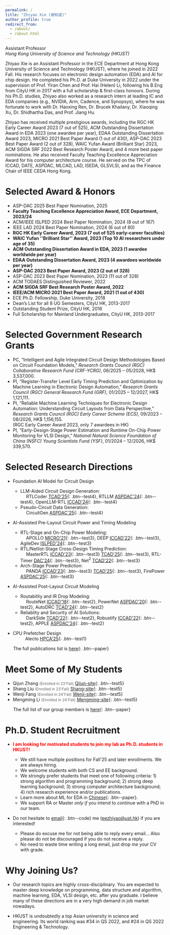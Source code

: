```yaml
---
permalink: /
title: "Zhiyao Xie (谢知遥)" 
author_profile: true
redirect_from: 
  - /about/
  - /about.html
---
```


Assistant Professor    
*Hong Kong University of Science and Technology (HKUST)*

Zhiyao Xie is an Assistant Professor in the ECE Department at Hong Kong University of Science and Technology (HKUST), where he joined in 2022 Fall. His research focuses on electronic design automation (EDA) and AI for chip design. He completed his Ph.D. at Duke University in 2022 under the supervision of Prof. Yiran Chen and Prof. Hai (Helen) Li, following his B.Eng from CityU HK in 2017 with a full scholarship & first-class honours. During his Ph.D. studies, Zhiyao also worked as a research intern at leading IC and EDA companies (e.g., NVIDIA, Arm, Cadence, and Synopsys), where he was fortunate to work with Dr. Haoxing Ren, Dr. Brucek Khailany, Dr. Xiaoqing Xu, Dr. Shidhartha Das, and Prof. Jiang Hu.    

Zhiyao has received multiple prestigious awards, including the RGC HK Early Career Award 2023 (7 out of 525), ACM Outstanding Dissertation Award in EDA 2023 (one awardee per year), EDAA Outstanding Dissertation Award 2023, MICRO 2021 Best Paper Award (1 out of 430), ASP-DAC 2023 Best Paper Award (2 out of 328), WAIC Yufan Award (Brilliant Star) 2023, ACM SIGDA SRF 2022 Best Research Poster Award, and 4 more best paper nominations. He also received Faculty Teaching Excellence Appreciation Award for his computer architecture course. He served on the TPC of ICCAD, DATE, ASPDAC, MLCAD, LAD, ISEDA, GLSVLSI, and as the Finance Chair of IEEE CEDA Hong Kong.   

Selected Award & Honors
======
* ASP-DAC 2025 Best Paper Nomination, 2025    
* **Faculty Teaching Excellence Appreciation Award, ECE Department, 2023/24**   
* ACM/IEEE ISLPED 2024 Best Paper Nomination, 2024 (8 out of 167)   
* IEEE LAD 2024 Best Paper Nomination, 2024 (6 out of 80)    
* **RGC HK Early Career Award, 2023 (7 out of 525 early-career faculties)**     
* **WAIC Yufan ''Brilliant Star'' Award, 2023 (Top 10 AI researchers under age of 35)**   
* **ACM Outstanding Dissertation Award in EDA, 2023 (1 awardee worldwide per year)**  
* **EDAA Outstanding Dissertation Award, 2023 (4 awardees worldwide per year)**   
* **ASP-DAC 2023 Best Paper Award, 2023 (2 out of 328)**   
* ASP-DAC 2023 Best Paper Nomination, 2023 (11 out of 328)  
* ACM TODAES Distinguished Reviewer, 2022   
* **ACM SIGDA SRF Best Research Poster Award, 2022**   
* **IEEE/ACM MICRO 2021 Best Paper Award, 2021 (1 out of 430)**
* ECE Ph.D. Fellowship, Duke University, 2018   
* Dean’s List for all 8 UG Semesters, CityU HK, 2013-2017  
* Outstanding Student Prize, CityU HK, 2016  
* Full Scholarship for Mainland Undergraduates, CityU HK, 2013-2017   

Selected Government Research Grants  
======
* PC, “Intelligent and Agile Integrated Circuit Design Methodologies Based on Circuit Foundation Models,” *Research Grants Council (RGC) Collaborative Research Fund (CRF-YCRG)*, 06/2025 – 05/2028, HK$ 3,537,000.     
* PI, “Register-Transfer Level Early Timing Prediction and Optimization by Machine Learning in Electronic Design Automation,” *Research Grants Council (RGC) General Research Fund (GRF)*, 01/2025 – 12/2027, HK$ 1,121,111.     
* PI, “Reliable Machine Learning Techniques for Electronic Design Automation: Understanding Circuit Layouts from Data Perspective,” *Research Grants Council (RGC) Early Career Scheme (ECS)*, 09/2023 – 08/2026, HK$ 1,156,155.   
(RGC Early Career Award 2023, only 7 awardees in HK)    
* PI, “Early-Design-Stage Power Estimation and Runtime On-Chip Power Monitoring for VLSI Design,” *National Natural Science Foundation of China (NSFC) Young Scientists Fund (YSF)*, 01/2024 – 12/2026, HK$ 339,570.      

Selected Research Directions
======
* Foundation AI Model for Circuit Design    
    * LLM-Aided Circuit Design Generation:         
      &ensp;&ensp;   RTLCoder [TCAD'25](https://zhiyaoxie.github.io/files/TCAD25_RTLCoder.pdf){: .btn--test4}, RTLLM [ASPDAC'24](https://zhiyaoxie.github.io/files/Arxiv23_RTLLM.pdf){: .btn--test4}, OpenLLM-RTL [ICCAD'24](https://zhiyaoxie.github.io/files/ICCAD24_OpenLLM.pdf){: .btn--test4}        
    * Pseudo-Circuit Data Generation:     
      &ensp;&ensp;   CircuitGen [ASPDAC'25](https://zhiyaoxie.github.io/files/empty.pdf){: .btn--test4}      

* AI-Assisted Pre-Layout Circuit Power and Timing Modeling 
    * RTL-Stage and On-Chip Power Modeling:    
       &ensp;&ensp;  APOLLO [MICRO'21](https://zhiyaoxie.github.io/files/MICRO21_APOLLO.pdf){: .btn--test3}, DEEP [ICCAD'22](https://zhiyaoxie.github.io/files/ICCAD22_DEEP.pdf){: .btn--test3}, AgileDev [ISLPED'24](https://zhiyaoxie.github.io/files/ISLPED24_AgileDev.pdf){: .btn--test3}     
    * RTL/Netlist-Stage Cross-Design Timing Prediction:    
       &ensp;&ensp;  MasterRTL [ICCAD'23](https://zhiyaoxie.github.io/files/ICCAD23_MasterRTL.pdf){: .btn--test3} [TCAD'25](https://zhiyaoxie.github.io/files/TCAD24_MasterRTL.pdf){: .btn--test3}, RTL-Timer [DAC'24](https://zhiyaoxie.github.io/files/DAC24_RTLTimer.pdf){: .btn--test3}, Net$^2$ [TCAD'22](https://zhiyaoxie.github.io/files/TCAD21_Time.pdf){: .btn--test3}     
    * Arch-Stage Power Prediction:     
       &ensp;&ensp;  PANDA [ICCAD'23](https://zhiyaoxie.github.io/files/ICCAD23_PANDA.pdf){: .btn--test3} [TCAD'25](https://zhiyaoxie.github.io/files/TCAD25_PANDA.pdf){: .btn--test3}, FirePower [ASPDAC'25](https://zhiyaoxie.github.io/files/ASPDAC25_FirePower.pdf){: .btn--test3}     

* AI-Assisted Post-Layout Circuit Modeling 
    * Routabitliy and IR Drop Modeling:     
      &ensp;&ensp;   RouteNet [ICCAD'18](https://zhiyaoxie.github.io/files/ICCAD18_RouteNet.pdf){: .btn--test2}, PowerNet [ASPDAC'20](https://zhiyaoxie.github.io/files/ASPDAC20_PowerNet.pdf){: .btn--test2}, AutoDRC [TCAD'24](https://zhiyaoxie.github.io/files/TCAD24_Automated.pdf){: .btn--test2}     
    * Reliablity and Security of AI Solutions:   
     &ensp;&ensp;    DarkSide [TCAD'22](https://zhiyaoxie.github.io/files/TCAD22_Dark.pdf){: .btn--test2}, Robustify [ICCAD'22](https://zhiyaoxie.github.io/files/ICCAD22_Robust.pdf){: .btn--test2}, APPLE [ASPDAC'24](https://zhiyaoxie.github.io/files/ASPDAC24_APPLE.pdf){: .btn--test2}     

* CPU Prefetcher Design    
    &ensp;&ensp;&ensp;&ensp;&ensp;   Alecto [HPCA'25](https://zhiyaoxie.github.io/files/HPCA25_Alecto.pdf){: .btn--test1}    

&ensp;&ensp;&ensp; The full publications list is [here](https://zhiyaoxie.com/publications/){: .btn--paper} 

Meet Some of My Students  
======
* Qijun Zhang <span style="color:DimGray; font-size:85%">(Enrolled in 23'Fall)</span>  [Qijun-site](https://zqj2333.github.io/){: .btn--test5}    
* Shang Liu <span style="color:DimGray; font-size:85%">(Enrolled in 23'Fall)</span> [Shang-site](https://devinshang.github.io/){: .btn--test5}   
* Wenji Fang <span style="color:DimGray; font-size:85%">(Enrolled in 24'Fall)</span>  [Wenji-site](https://fangwenji.github.io/){: .btn--test5}   
* Mengming Li <span style="color:DimGray; font-size:85%">(Enrolled in 24'Fall)</span>  [Mengming-site](https://limengming.github.io/){: .btn--test5}   

&ensp;&ensp;&ensp; The full list of our group members is [here](https://zhiyaoxie.com/students/){: .btn--paper} 


Ph.D. Student Recruitment
======
* <span style="color:red">**I am looking for motivated students to join my lab as Ph.D. students in HKUST!**</span> 
    * We still have multiple positions for Fall'25 and later enrollments. We are always hiring.     
    * We welcome students with both CS and EE background.     
    * We strongly prefer students that meet one of following criteria: 1) strong algorithm and programming background; 2) strong deep learning background; 3) strong computer architecture background; 4) rich research experience and/or publications.    
    * Learn more about ML for EDA in [Chinese](https://zhiyaoxie.github.io/files/ml4eda.pdf){: .btn--paper}.     
    * We support RA or Master *only if* you intend to continue with a PhD in our team.      

* Do not hesitate to [email](mailto:eezhiyao@ust.hk){: .btn--code} me (eezhiyao@ust.hk) if you are interested!  
    * Please do excuse me for not being able to reply every email... Also please do not be discouraged if you do not receive a reply.   
    * No need to waste time writing a long email, just drop me your CV with grade.    

Why Joining Us?
======

* Our research topics are highly cross-disciplinary. You are expected to master deep knowledge on programming, data structure and algorithm, machine learning, EDA, VLSI design, etc. after you graduate. I believe many of these directions are in a very high demand in job market nowadays.  

* HKUST is undoubtedly a top Asian university in science and engineering. Its world ranking was #34 in QS 2022, and #24 in QS 2022 Engineering & Technology. 

